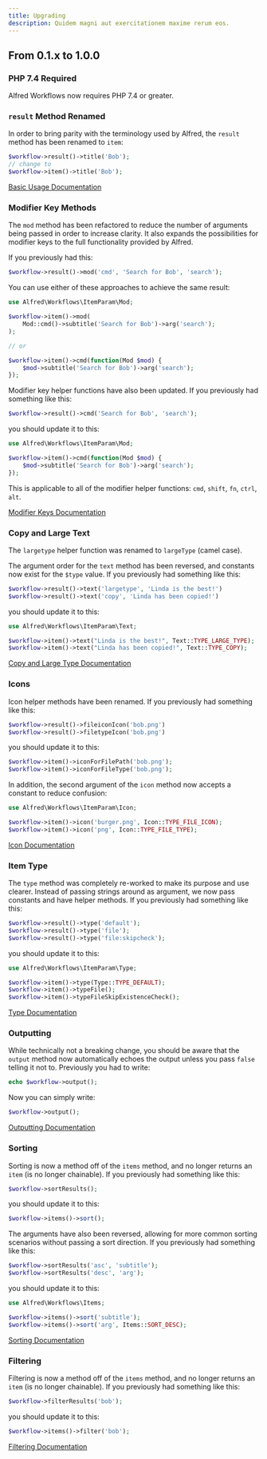 ```yaml
---
title: Upgrading
description: Quidem magni aut exercitationem maxime rerum eos.
---
```


## From 0.1.x to 1.0.0

### PHP 7.4 Required

Alfred Workflows now requires PHP 7.4 or greater.

### `result` Method Renamed

In order to bring parity with the terminology used by Alfred, the `result` method has been renamed to `item`:

```php
$workflow->result()->title('Bob');
// change to
$workflow->item()->title('Bob');
```

[Basic Usage Documentation](/docs/items)

### Modifier Key Methods

The `mod` method has been refactored to reduce the number of arguments being passed in order to increase clarity. It also expands the possibilities for modifier keys to the full functionality provided by Alfred.

If you previously had this:

```php
$workflow->result()->mod('cmd', 'Search for Bob', 'search');
```

You can use either of these approaches to achieve the same result:

```php
use Alfred\Workflows\ItemParam\Mod;

$workflow->item()->mod(
    Mod::cmd()->subtitle('Search for Bob')->arg('search');
);

// or

$workflow->item()->cmd(function(Mod $mod) {
    $mod->subtitle('Search for Bob')->arg('search');
});

```

Modifier key helper functions have also been updated. If you previously had something like this:

```php
$workflow->result()->cmd('Search for Bob', 'search');
```

you should update it to this:

```php
use Alfred\Workflows\ItemParam\Mod;

$workflow->item()->cmd(function(Mod $mod) {
    $mod->subtitle('Search for Bob')->arg('search');
});
```

This is applicable to all of the modifier helper functions: `cmd`, `shift`, `fn`, `ctrl`, `alt`.

[Modifier Keys Documentation](/docs/items/modifier-keys)

### Copy and Large Text

The `largetype` helper function was renamed to `largeType` (camel case).

The argument order for the `text` method has been reversed, and constants now exist for the `$type` value. If you previously had something like this:

```php
$workflow->result()->text('largetype', 'Linda is the best!')
$workflow->result()->text('copy', 'Linda has been copied!')
```

you should update it to this:

```php
use Alfred\Workflows\ItemParam\Text;

$workflow->item()->text("Linda is the best!", Text::TYPE_LARGE_TYPE);
$workflow->item()->text("Linda has been copied!", Text::TYPE_COPY);
```

[Copy and Large Type Documentation](/docs/items/text)

### Icons

Icon helper methods have been renamed. If you previously had something like this:

```php
$workflow->result()->fileiconIcon('bob.png')
$workflow->result()->filetypeIcon('bob.png')
```

you should update it to this:

```php
$workflow->item()->iconForFilePath('bob.png');
$workflow->item()->iconForFileType('bob.png');
```

In addition, the second argument of the `icon` method now accepts a constant to reduce confusion:

```php
use Alfred\Workflows\ItemParam\Icon;

$workflow->item()->icon('burger.png', Icon::TYPE_FILE_ICON);
$workflow->item()->icon('png', Icon::TYPE_FILE_TYPE);
```

[Icon Documentation](/docs/items/icon)

### Item Type

The `type` method was completely re-worked to make its purpose and use clearer. Instead of passing strings around as argument, we now pass constants and have helper methods. If you previously had something like this:

```php
$workflow->result()->type('default');
$workflow->result()->type('file');
$workflow->result()->type('file:skipcheck');
```
you should update it to this:

```php
use Alfred\Workflows\ItemParam\Type;

$workflow->item()->type(Type::TYPE_DEFAULT);
$workflow->item()->typeFile();
$workflow->item()->typeFileSkipExistenceCheck();
```

[Type Documentation](/docs/items/type)

### Outputting

While technically not a breaking change, you should be aware that the `output` method now automatically echoes the output unless you pass `false` telling it not to. Previously you had to write:

```php
echo $workflow->output();
```

Now you can simply write:

```php
$workflow->output();
```

[Outputting Documentation](/docs/output)

### Sorting

Sorting is now a method off of the `items` method, and no longer returns an `item` (is no longer chainable). If you previously had something like this:

```php
$workflow->sortResults();
```

you should update it to this:

```php
$workflow->items()->sort();
```

The arguments have also been reversed, allowing for more common sorting scenarios without passing a sort direction. If you previously had something like this:

```php
$workflow->sortResults('asc', 'subtitle');
$workflow->sortResults('desc', 'arg');
```

you should update it to this:

```php
use Alfred\Workflows\Items;

$workflow->items()->sort('subtitle');
$workflow->items()->sort('arg', Items::SORT_DESC);
```

[Sorting Documentation](/docs/items/sorting)

### Filtering

Filtering is now a method off of the `items` method, and no longer returns an `item` (is no longer chainable). If you previously had something like this:

```php
$workflow->filterResults('bob');
```

you should update it to this:

```php
$workflow->items()->filter('bob');
```

[Filtering Documentation](/docs/items/filtering)